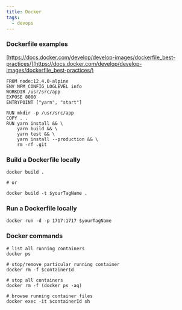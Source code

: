 ```yaml
---
title: Docker
tags:
  - devops
---
```


### Dockerfile examples

[https://docs.docker.com/develop/develop-images/dockerfile_best-practices/](https://docs.docker.com/develop/develop-images/dockerfile_best-practices/)

    FROM node:12.4.0-alpine
    ENV NPM_CONFIG_LOGLEVEL info
    WORKDIR /usr/src/app
    EXPOSE 8080
    ENTRYPOINT ["yarn", "start"]

    RUN mkdir -p /usr/src/app
    COPY . .
    RUN yarn install && \
        yarn build && \
        yarn test && \
        yarn install --production && \
        rm -rf .git

### Build a Dockerfile locally

    docker build .

    # or

    docker build -t $yourTagName .

### Run a Dockerfile locally

    docker run -d -p 1717:1717 $yourTagName

### Docker commands

    # list all running containers
    docker ps

    # stop/remove particular running container
    docker rm -f $containerId

    # stop all containers
    docker rm -f (docker ps -aq)

    # browse running container files
    docker exec -it $containerId sh
